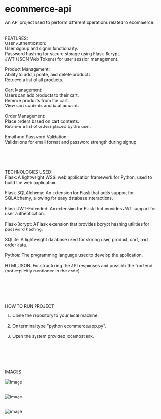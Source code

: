 # ecommerce-api
An API project used to perform different operations related to ecommerce.<br><br><br>
FEATURES:<br>
User Authentication:<br>
User signup and signin functionality.<br>
Password hashing for secure storage using Flask-Bcrypt.<br>
JWT (JSON Web Tokens) for user session management.<br><br>
Product Management:<br>
Ability to add, update, and delete products.<br>
Retrieve a list of all products.<br><br>
Cart Management:<br>
Users can add products to their cart.<br>
Remove products from the cart.<br>
View cart contents and total amount.<br><br>
Order Management:<br>
Place orders based on cart contents.<br>
Retrieve a list of orders placed by the user.<br><br>
Email and Password Validation:<br>
Validations for email format and password strength during signup<br><br><br><br><br>

TECHNOLOGIES USED:<br>
Flask: A lightweight WSGI web application framework for Python, used to build the web application.<br><br>
Flask-SQLAlchemy: An extension for Flask that adds support for SQLAlchemy, allowing for easy database interactions.<br><br>
Flask-JWT-Extended: An extension for Flask that provides JWT support for user authentication.<br><br>
Flask-Bcrypt: A Flask extension that provides bcrypt hashing utilities for password hashing.<br><br>
SQLite: A lightweight database used for storing user, product, cart, and order data.<br><br>
Python: The programming language used to develop the application.<br><br>
HTML/JSON: For structuring the API responses and possibly the frontend (not explicitly mentioned in the code).<br><br><br><br><br><br>

HOW TO RUN PROJECT:<br>
1. Clone the repository to your local machine.<br><br>
2. On terminal type "python ecommerce/app.py".<br><br>
3. Open the system provided localhost link.<br><br><br><br><br><br>

IMAGES<br><br>
![image](https://github.com/user-attachments/assets/2c593cd0-b3fd-4110-b42d-d56b7681151e)<br>
<br>

![image](https://github.com/user-attachments/assets/111a3d79-984b-4c71-99b0-1e51414d36de)
<br><br>

![image](https://github.com/user-attachments/assets/8be90f50-9cb8-44ba-bd51-bbe6bae792a9)<br><br>





